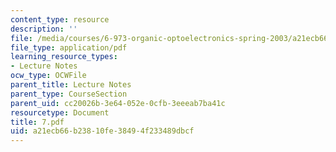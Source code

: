 ```yaml
---
content_type: resource
description: ''
file: /media/courses/6-973-organic-optoelectronics-spring-2003/a21ecb66b23810fe38494f233489dbcf_7.pdf
file_type: application/pdf
learning_resource_types:
- Lecture Notes
ocw_type: OCWFile
parent_title: Lecture Notes
parent_type: CourseSection
parent_uid: cc20026b-3e64-052e-0cfb-3eeeab7ba41c
resourcetype: Document
title: 7.pdf
uid: a21ecb66-b238-10fe-3849-4f233489dbcf
---
```

